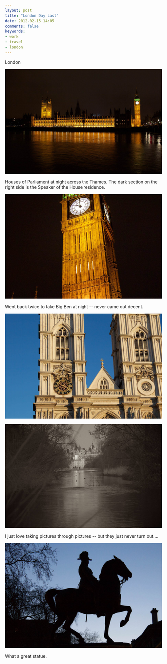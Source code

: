 ```yaml
---
layout: post
title: "London Day Last"
date: 2012-02-15 14:05
comments: false
keywords:
- work
- travel
- london
---
```

London

![London](/assets/images/2012/2012-02-12/London-59.jpg)


Houses of Parliament at night across the Thames.  The dark section on the right side is the Speaker of the House residence.

![London](/assets/images/2012/2012-02-12/London-60.jpg)


Went back twice to take Big Ben at night -- never came out decent.

![London](/assets/images/2012/2012-02-12/London-61.jpg)


![London](/assets/images/2012/2012-02-12/London-62.jpg)


I just love taking pictures through pictures -- but they just never turn out....

![London](/assets/images/2012/2012-02-12/London-64.jpg)


What a great statue.

